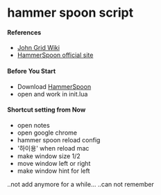 # hammer spoon script

#### References
- [John Grid Wiki](https://johngrib.github.io/wiki/hammerspoon-tutorial-00/)
- [HammerSpoon official site](https://www.hammerspoon.org/go/)


#### Before You Start
- Download [HammerSpoon](https://github.com/Hammerspoon/hammerspoon/releases/tag/0.9.97)
- open and work in init.lua


#### Shortcut setting from Now
- open notes
- open google chrome
- hammer spoon reload config
- '하이용' when reload mac
- make window size 1/2
- move window left or right
- make window hint for left


..not add anymore for a while...
..can not remember
